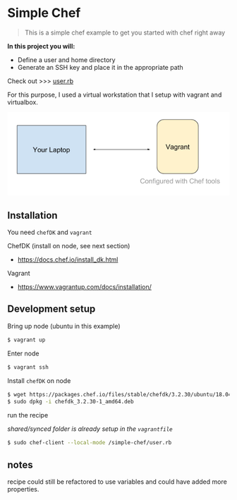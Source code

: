 # Simple Chef
> This is a simple chef example to get you started with chef right away


**In this project you will:**
 - Define a user and home directory 
 - Generate an SSH key and place it in the appropriate path

 Check out >>> [user.rb](https://github.com/edmamerto/simple-chef/blob/master/recipe/user.rb)

For this purpose, I used a virtual workstation that I setup with vagrant and virtualbox.

![simple chef architecture](simple-chef.png)

## Installation
You need `chefDK` and `vagrant` 

ChefDK (install on node, see next section) 
- https://docs.chef.io/install_dk.html

Vagrant
- https://www.vagrantup.com/docs/installation/


## Development setup

Bring up node (ubuntu in this example)

```bash
$ vagrant up
```
Enter node
```bash
$ vagrant ssh
```
Install `chefDK` on node
```bash
$ wget https://packages.chef.io/files/stable/chefdk/3.2.30/ubuntu/18.04/chefdk_3.2.30-1_amd64.deb
$ sudo dpkg -i chefdk_3.2.30-1_amd64.deb
```
run the recipe

*shared/synced folder is already setup in the `vagrantfile`*
```bash
$ sudo chef-client --local-mode /simple-chef/user.rb
```
## notes
recipe could still be refactored to use variables and could have added more properties.